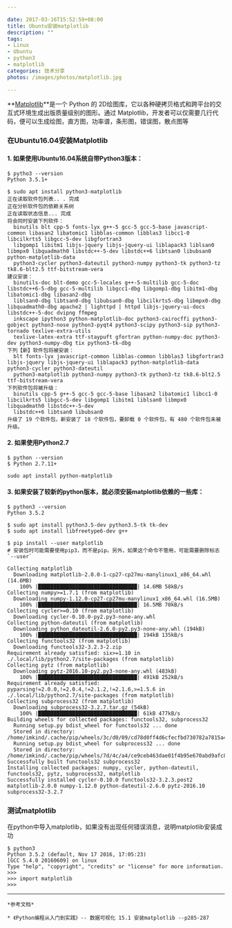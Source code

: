 ```yaml
---

date: 2017-03-16T15:52:59+08:00
title: Ubuntu安装matplotlib
description: ""
tags:
- Linux
- Ubuntu
- python3
- matplotlib
categories: 技术分享
photos: /images/photos/matplotlib.jpg

---
```


**[Matplotlib](http://matplotlib.org/)**是一个 Python 的 2D绘图库，它以各种硬拷贝格式和跨平台的交互式环境生成出版质量级别的图形。通过 Matplotlib，开发者可以仅需要几行代码，便可以生成绘图，直方图，功率谱，条形图，错误图，散点图等

<!--more-->

### 在Ubuntu16.04安装Matplotlib

#### 1. 如果使用Ubuntu16.04系统自带Python3版本：

	$ pytho3 --version
	Python 3.5.1+
	
	$ sudo apt install python3-matplotlib
	正在读取软件包列表..	. 完成
	正在分析软件包的依赖关系树       
	正在读取状态信息... 完成       
	将会同时安装下列软件：
	  binutils blt cpp-5 fonts-lyx g++-5 gcc-5 gcc-5-base javascript-common libasan2 libatomic1 libblas-common libblas3 libcc1-0 libcilkrts5 libgcc-5-dev libgfortran3
	  libgomp1 libitm1 libjs-jquery libjs-jquery-ui liblapack3 liblsan0 libmpx0 libquadmath0 libstdc++-5-dev libstdc++6 libtsan0 libubsan0 python-matplotlib-data
	  python3-cycler python3-dateutil python3-numpy python3-tk python3-tz tk8.6-blt2.5 ttf-bitstream-vera
	建议安装：
	  binutils-doc blt-demo gcc-5-locales g++-5-multilib gcc-5-doc libstdc++6-5-dbg gcc-5-multilib libgcc1-dbg libgomp1-dbg libitm1-dbg libatomic1-dbg libasan2-dbg
	  liblsan0-dbg libtsan0-dbg libubsan0-dbg libcilkrts5-dbg libmpx0-dbg libquadmath0-dbg apache2 | lighttpd | httpd libjs-jquery-ui-docs libstdc++-5-doc dvipng ffmpeg
	  inkscape ipython3 python-matplotlib-doc python3-cairocffi python3-gobject python3-nose python3-pyqt4 python3-scipy python3-sip python3-tornado texlive-extra-utils
	  texlive-latex-extra ttf-staypuft gfortran python-numpy-doc python3-dev python3-numpy-dbg tix python3-tk-dbg
	下列【新】软件包将被安装：
	  blt fonts-lyx javascript-common libblas-common libblas3 libgfortran3 libjs-jquery libjs-jquery-ui liblapack3 python-matplotlib-data python3-cycler python3-dateutil
	  python3-matplotlib python3-numpy python3-tk python3-tz tk8.6-blt2.5 ttf-bitstream-vera
	下列软件包将被升级：
	  binutils cpp-5 g++-5 gcc-5 gcc-5-base libasan2 libatomic1 libcc1-0 libcilkrts5 libgcc-5-dev libgomp1 libitm1 liblsan0 libmpx0 libquadmath0 libstdc++-5-dev
	  libstdc++6 libtsan0 libubsan0
	升级了 19 个软件包，新安装了 18 个软件包，要卸载 0 个软件包，有 480 个软件包未被升级。
	
#### 2. 如果使用Python2.7

	$ python --version
	$ Python 2.7.11+
	
	sudo apt install python-matplotlib
	
#### 3. 如果安装了较新的python版本，就必须安装matplotlib依赖的一些库：

	$ python3 --version
	Python 3.5.2

	$ sudo apt install python3.5-dev python3.5-tk tk-dev
	$ sudo apt install libfreetype6-dev g++
	
	$ pip install --user matplotlib
	# 安装包时可能需要使用pip3，而不是pip。另外，如果这个命令不管用，可能需要删除标志`--user`	
	
	Collecting matplotlib
	  Downloading matplotlib-2.0.0-1-cp27-cp27mu-manylinux1_x86_64.whl (14.6MB)
	    100% |████████████████████████████████| 14.6MB 58kB/s 
	Collecting numpy>=1.7.1 (from matplotlib)
	  Downloading numpy-1.12.0-cp27-cp27mu-manylinux1_x86_64.whl (16.5MB)
	    100% |████████████████████████████████| 16.5MB 70kB/s 
	Collecting cycler>=0.10 (from matplotlib)
	  Downloading cycler-0.10.0-py2.py3-none-any.whl
	Collecting python-dateutil (from matplotlib)
	  Downloading python_dateutil-2.6.0-py2.py3-none-any.whl (194kB)
	    100% |████████████████████████████████| 194kB 135kB/s 
	Collecting functools32 (from matplotlib)
	  Downloading functools32-3.2.3-2.zip
	Requirement already satisfied: six>=1.10 in ./.local/lib/python2.7/site-packages (from matplotlib)
	Collecting pytz (from matplotlib)
	  Downloading pytz-2016.10-py2.py3-none-any.whl (483kB)
	    100% |████████████████████████████████| 491kB 252kB/s 
	Requirement already satisfied: pyparsing!=2.0.0,!=2.0.4,!=2.1.2,!=2.1.6,>=1.5.6 in ./.local/lib/python2.7/site-packages (from matplotlib)
	Collecting subprocess32 (from matplotlib)
	  Downloading subprocess32-3.2.7.tar.gz (54kB)
	    100% |████████████████████████████████| 61kB 477kB/s 
	Building wheels for collected packages: functools32, subprocess32
	  Running setup.py bdist_wheel for functools32 ... done
	  Stored in directory: /home/imkind/.cache/pip/wheels/3c/d0/09/cd78d0ff4d6cfecfbd730782a7815a4571cd2cd4d2ed6e69d9
	  Running setup.py bdist_wheel for subprocess32 ... done
	  Stored in directory: /home/imkind/.cache/pip/wheels/7d/4c/a4/ce9ceb463dae01f4b95e670abd9afc8d65a45f38012f8030cc
	Successfully built functools32 subprocess32
	Installing collected packages: numpy, cycler, python-dateutil, functools32, pytz, subprocess32, matplotlib
	Successfully installed cycler-0.10.0 functools32-3.2.3.post2 matplotlib-2.0.0 numpy-1.12.0 python-dateutil-2.6.0 pytz-2016.10 subprocess32-3.2.7


### 测试matplotlib

在python中导入matplotlib，如果没有出现任何错误消息，说明matplotlib安装成功

	$ python3
	Python 3.5.2 (default, Nov 17 2016, 17:05:23) 
	[GCC 5.4.0 20160609] on linux
	Type "help", "copyright", "credits" or "license" for more information.
	>>> 
	>>> import matplotlib
	>>> 


---
	
	*参考文档*
	
	* 《Python编程从入门到实践》-- 数据可视化 15.1 安装matplotlib --p285-287
